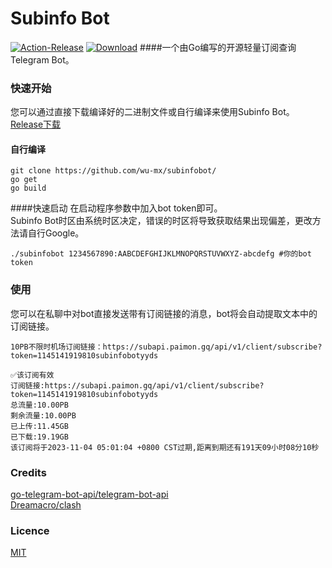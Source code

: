 # Subinfo Bot

[![Action-Release](https://github.com/wu-mx/subinfobot/actions/workflows/Build.yml/badge.svg)](https://github.com/wu-mx/subinfobot/actions/workflows/Build.yml/)
[![Download](https://img.shields.io/github/downloads/wu-mx/subinfobot/total.svg)](https://github.com/wu-mx/subinfobot/releases)
####一个由Go编写的开源轻量订阅查询Telegram Bot。

### 快速开始
您可以通过直接下载编译好的二进制文件或自行编译来使用Subinfo Bot。
<br>[Release下载](https://github.com/wu-mx/subinfobot/releases/tag/v0.0.1)

#### 自行编译
```shell
git clone https://github.com/wu-mx/subinfobot/
go get 
go build
```
####快速启动
在启动程序参数中加入bot token即可。<br>
Subinfo Bot时区由系统时区决定，错误的时区将导致获取结果出现偏差，更改方法请自行Google。
```shell
./subinfobot 1234567890:AABCDEFGHIJKLMNOPQRSTUVWXYZ-abcdefg #你的bot token
```

### 使用
您可以在私聊中对bot直接发送带有订阅链接的消息，bot将会自动提取文本中的订阅链接。
```
10PB不限时机场订阅链接：https://subapi.paimon.gq/api/v1/client/subscribe?token=1145141919810subinfobotyyds

✅该订阅有效
订阅链接:https://subapi.paimon.gq/api/v1/client/subscribe?token=1145141919810subinfobotyyds
总流量:10.00PB
剩余流量:10.00PB
已上传:11.45GB
已下载:19.19GB
该订阅将于2023-11-04 05:01:04 +0800 CST过期,距离到期还有191天09小时08分10秒
```

### Credits
[go-telegram-bot-api/telegram-bot-api](https://github.com/go-telegram-bot-api/telegram-bot-api) <br>
[Dreamacro/clash](https://github.com/Dreamacro/clash)

### Licence
[MIT](https://github.com/wu-mx/subinfobot/LICENSE.txt)